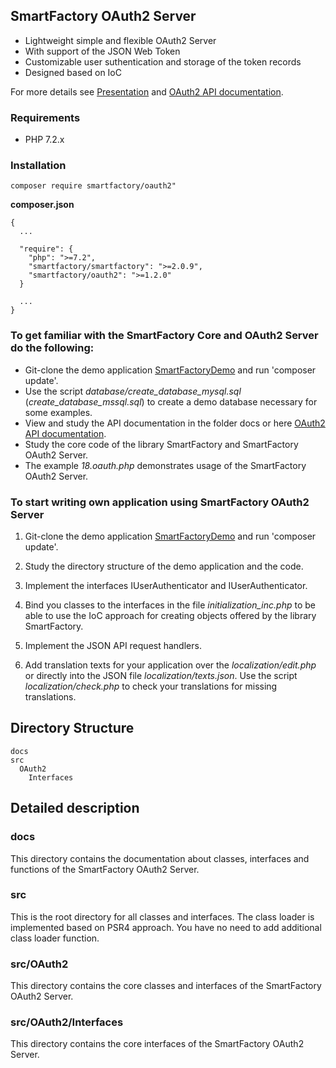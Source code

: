 ## SmartFactory OAuth2 Server

- Lightweight simple and flexible OAuth2 Server
- With support of the JSON Web Token
- Customizable user suthentication and storage of the token records
- Designed based on IoC 

For more details see [Presentation](http://php-smart-factory.org/oauth2_presentation.pdf) and
[OAuth2 API documentation](http://php-smart-factory.org/oauth2/).

### Requirements

- PHP 7.2.x

### Installation

```
composer require smartfactory/oauth2"
```

**composer.json**
 
```
{
  ...

  "require": {
    "php": ">=7.2",
    "smartfactory/smartfactory": ">=2.0.9",
    "smartfactory/oauth2": ">=1.2.0"
  }
  
  ...
}
```

### To get familiar with the SmartFactory Core and OAuth2 Server do the following:

- Git-clone the demo application [SmartFactoryDemo](https://github.com/oschildt/SmartFactoryDemo) and run 'composer update'.
- Use the script *database/create_database_mysql.sql* (*create_database_mssql.sql*) to create a demo database necessary for some examples.
- View and study the API documentation in the folder docs or here [OAuth2 API documentation](http://php-smart-factory.org/oauth2/).
- Study the core code of the library SmartFactory and SmartFactory OAuth2 Server.
- The example *18.oauth.php* demonstrates usage of the SmartFactory OAuth2 Server.

### To start writing own application using SmartFactory OAuth2 Server

1. Git-clone the demo application [SmartFactoryDemo](https://github.com/oschildt/SmartFactoryDemo) and run 'composer update'.

2. Study the directory structure of the demo application and the code.

3. Implement the interfaces IUserAuthenticator and IUserAuthenticator. 

4. Bind you classes to the interfaces in the file *initialization_inc.php* to be able to use the IoC approach for creating objects offered by the library SmartFactory.

7. Implement the JSON API request handlers.

8. Add translation texts for your application over the *localization/edit.php* or directly into the JSON file *localization/texts.json*. Use the script *localization/check.php* to check your translations for missing translations.

## Directory Structure 

```
docs
src
  OAuth2
    Interfaces
```

## Detailed description

### docs
This directory contains the documentation about classes, interfaces and functions of the SmartFactory OAuth2 Server.

### src
This is the root directory for all classes and interfaces. The class loader is implemented based on PSR4 approach. You have no need to add additional class loader function.

### src/OAuth2
This directory contains the core classes and interfaces of the SmartFactory OAuth2 Server.

### src/OAuth2/Interfaces
This directory contains the core interfaces of the SmartFactory OAuth2 Server.

